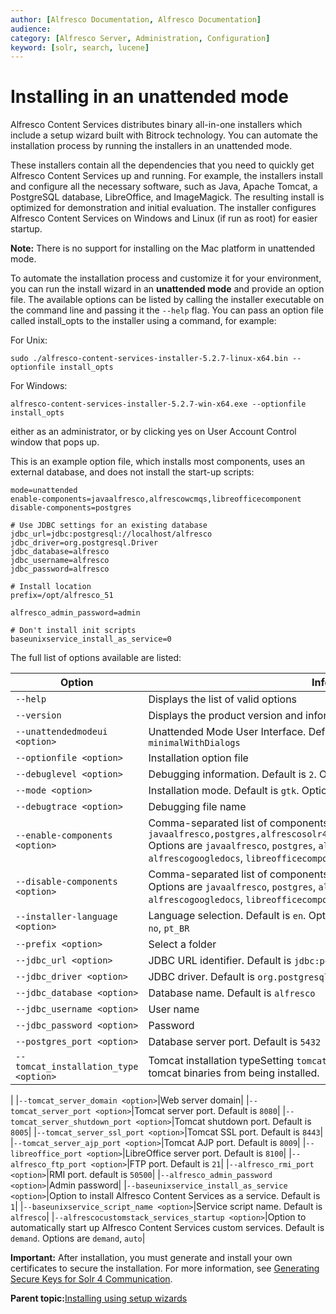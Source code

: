 ```yaml
---
author: [Alfresco Documentation, Alfresco Documentation]
audience: 
category: [Alfresco Server, Administration, Configuration]
keyword: [solr, search, lucene]
---
```


# Installing in an unattended mode

Alfresco Content Services distributes binary all-in-one installers which include a setup wizard built with Bitrock technology. You can automate the installation process by running the installers in an unattended mode.

These installers contain all the dependencies that you need to quickly get Alfresco Content Services up and running. For example, the installers install and configure all the necessary software, such as Java, Apache Tomcat, a PostgreSQL database, LibreOffice, and ImageMagick. The resulting install is optimized for demonstration and initial evaluation. The installer configures Alfresco Content Services on Windows and Linux \(if run as root\) for easier startup.

**Note:** There is no support for installing on the Mac platform in unattended mode.

To automate the installation process and customize it for your environment, you can run the install wizard in an **unattended mode** and provide an option file. The available options can be listed by calling the installer executable on the command line and passing it the `--help` flag. You can pass an option file called install\_opts to the installer using a command, for example:

For Unix:

```
sudo ./alfresco-content-services-installer-5.2.7-linux-x64.bin --optionfile install_opts
```

For Windows:

```
alfresco-content-services-installer-5.2.7-win-x64.exe --optionfile install_opts
```

either as an administrator, or by clicking yes on User Account Control window that pops up.

This is an example option file, which installs most components, uses an external database, and does not install the start-up scripts:

```
mode=unattended
enable-components=javaalfresco,alfrescowcmqs,libreofficecomponent
disable-components=postgres

# Use JDBC settings for an existing database
jdbc_url=jdbc:postgresql://localhost/alfresco
jdbc_driver=org.postgresql.Driver
jdbc_database=alfresco
jdbc_username=alfresco
jdbc_password=alfresco

# Install location
prefix=/opt/alfresco_51

alfresco_admin_password=admin

# Don't install init scripts
baseunixservice_install_as_service=0
```

The full list of options available are listed:

|Option|Information|
|------|-----------|
|`--help`|Displays the list of valid options|
|`--version`|Displays the product version and information|
|`--unattendedmodeui <option>`|Unattended Mode User Interface. Default is `none`. Options are `none`, `minimal`, `minimalWithDialogs`|
|`--optionfile <option>`|Installation option file|
|`--debuglevel <option>`|Debugging information. Default is `2`. Options are `0`, `1`, `2`, `3`, `4`.|
|`--mode <option>`|Installation mode. Default is `gtk`. Options are `gtk`, `xwindow`, `text`, `unattended`.|
|`--debugtrace <option>`|Debugging file name|
|`--enable-components <option>`|Comma-separated list of components. Default is `javaalfresco,postgres,alfrescosolr4,alfrescogoogledocs,libreofficecomponent` Options are `javaalfresco`, `postgres`, `alfrescosolr`, `alfrescosolr4`, `alfrescowcmqs`, `alfrescogoogledocs`, `libreofficecomponent`|
|`--disable-components <option>`|Comma-separated list of components. Default is `alfrescosolr,alfrescowcmqs` Options are `javaalfresco`, `postgres`, `alfrescosolr`, `alfrescosolr4`, `alfrescowcmqs`, `alfrescogoogledocs`, `libreofficecomponent`|
|`--installer-language <option>`|Language selection. Default is `en`. Options are `en`, `fr`, `es`, `it`, `de`, `ja`, `nl`, `ru`, `zh_CN`, `no`, `pt_BR`|
|`--prefix <option>`|Select a folder|
|`--jdbc_url <option>`|JDBC URL identifier. Default is `jdbc:postgresql://localhost/alfresco`|
|`--jdbc_driver <option>`|JDBC driver. Default is `org.postgresql.Driver`|
|`--jdbc_database <option>`|Database name. Default is `alfresco`|
|`--jdbc_username <option>`|User name|
|`--jdbc_password <option>`|Password|
|`--postgres_port <option>`|Database server port. Default is `5432`|
|`--tomcat_installation_type <option>`|Tomcat installation typeSetting `tomcat_installation_type=existing` prevents the tomcat binaries from being installed.

|
|`--tomcat_server_domain <option>`|Web server domain|
|`--tomcat_server_port <option>`|Tomcat server port. Default is `8080`|
|`--tomcat_server_shutdown_port <option>`|Tomcat shutdown port. Default is `8005`|
|`--tomcat_server_ssl_port <option>`|Tomcat SSL port. Default is `8443`|
|`--tomcat_server_ajp_port <option>`|Tomcat AJP port. Default is `8009`|
|`--libreoffice_port <option>`|LibreOffice server port. Default is `8100`|
|`--alfresco_ftp_port <option>`|FTP port. Default is `21`|
|`--alfresco_rmi_port <option>`|RMI port. default is `50500`|
|`--alfresco_admin_password <option>`|Admin password|
|`--baseunixservice_install_as_service <option>`|Option to install Alfresco Content Services as a service. Default is `1`|
|`--baseunixservice_script_name <option>`|Service script name. Default is `alfresco`|
|`--alfrescocustomstack_services_startup <option>`|Option to automatically start up Alfresco Content Services custom services. Default is `demand`. Options are `demand`, `auto`|

**Important:** After installation, you must generate and install your own certificates to secure the installation. For more information, see [Generating Secure Keys for Solr 4 Communication](../tasks/generate-keys-solr4.md).

**Parent topic:**[Installing using setup wizards](../concepts/installs-eval-intro.md)

